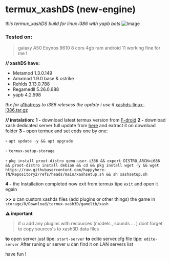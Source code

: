 # termux_xashDS (new-engine)





_this termux_xashDS build for linux i386 with yapb bots_ 
     ![Image](https://github.com/user-attachments/assets/b01a2624-5be3-42e7-a2c7-e5ad6e23badf)

### **Tested on:**

> galaxy A50  Exynos 9610
 >  8 cors 
> 4gb ram
> android 11
> working fine for me !

**// xashDS have:**

- Metamod 1.3.0.149
- Amxmod 1.9.0 base & cstrike
- Rehlds 3.13.0.788
- Regamedll 5.26.0.688
- yapb 4.2.598

_thx for_ [a1batross](https://github.com/a1batross) _to i386 relesess_
_the update i use it_  [xashds-linux-i386.tar.gz](https://github.com/FWGS/xash3d-fwgs/releases/tag/continuous)

**// instalation:**
**1 -** download latest termux version from [F-droid](https://f-droid.org/fr/packages/com.termux/)
**2 -** download  xash dedicated server full update from [here](https://www.mediafire.com/file/vx94cu1zuxt7e7k/termux-xashds.zip/file) and extract it on download folder
**3 -** open termux and set cods one by one:
     
**-** `apt update -y && apt upgrade`
    
 **-** `termux-setup-storage`
     
**-** `pkg install proot-distro qemu-user-i386 && export DISTRO_ARCH=i686 && proot-distro install debian && cd && pkg install wget -y && wget https://raw.githubusercontent.com/happyhere-TN/Repository2/refs/heads/main/xashsetup.sh && sh xashsetup.sh`

**4 -** the Installation completed now exit from termux tipe `exit` and open it egain 

**>>** u can custom xashds files (add plugins or other things) the game in `storage/0/Download/termux-xash3D/gamelib/xash` 

**⚠️ important**

> if u add any plugins with recources (models , sounds ... ) dont forget to copy sources's to xash3D data files 

**to** open server just tipe: `start-server`
**to** edite server.cfg file tipe: `edite-server`
After runing ur server u can find it on LAN servers list

have fun !
